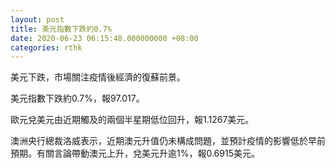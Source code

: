 ```yaml
---
layout: post
title: 美元指數下跌約0.7%
date: 2020-06-23 06:15:48.000000000 +08:00
categories: rthk
---
```


美元下跌，市場關注疫情後經濟的復蘇前景。

美元指數下跌約0.7%，報97.017。

歐元兌美元由近期觸及的兩個半星期低位回升，報1.1267美元。

澳洲央行總裁洛威表示，近期澳元升值仍未構成問題，並預計疫情的影響低於早前預期。有關言論帶動澳元上升，兌美元升逾1%，報0.6915美元。
